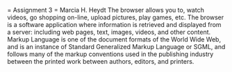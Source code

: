 = Assignment 3 =
Marcia H. Heydt
The browser allows you to, watch videos, go shopping on-line, upload pictures, play games, etc. The browser is a software application where information is retrieved and displayed from a server: including web pages, text, images, videos, and other content.
Markup Language is one of the document formats of the World Wide Web, and is an instance of Standard Generalized Markup Language or SGML, and follows many of the markup conventions used in the publishing industry between the printed work between authors, editors, and printers.
